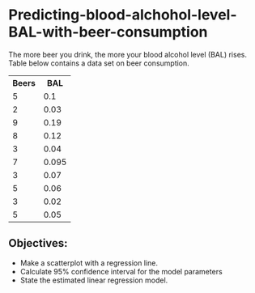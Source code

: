 # Predicting-blood-alchohol-level-BAL-with-beer-consumption
The more beer you drink, the more your blood alcohol level (BAL) rises. Table below
contains a data set on beer consumption. <br>
<table>
  <tr>
    <th>Beers</th>
    <th>BAL</th>
  </tr>
  <tr>
    <td>5</td>
    <td>0.1</td>
  </tr>
  <tr>
    <td>2</td>
    <td>0.03</td>
  </tr>
  <tr>
    <td>9</td>
    <td>0.19</td>
  </tr>
  <tr>
    <td>8</td>
    <td>0.12</td>
  </tr>
  <tr>
    <td>3</td>
    <td>0.04</td>
  </tr>
  <tr>
    <td>7</td>
    <td>0.095</td>
  </tr>
  <tr>
    <td>3</td>
    <td>0.07</td>
  </tr>
  <tr>
    <td>5</td>
    <td>0.06</td>
  </tr>
  <tr>
    <td>3</td>
    <td>0.02</td>
  </tr>
  <tr>
    <td>5</td>
    <td>0.05</td>
  </tr>
  
</table>

## Objectives:

- Make a scatterplot with a regression line.
- Calculate 95% confidence interval for the model parameters
- State the estimated linear regression model.
